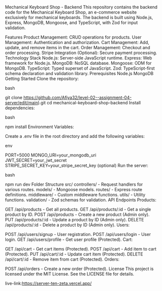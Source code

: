 Mechanical Keyboard Shop - Backend
This repository contains the backend code for the Mechanical Keyboard Shop, an e-commerce website exclusively for mechanical keyboards. The backend is built using Node.js, Express, MongoDB, Mongoose, and TypeScript, with Zod for input validation.

Features
Product Management: CRUD operations for products.
User Management: Authentication and authorization.
Cart Management: Add, update, and remove items in the cart.
Order Management: Checkout and order processing.
Stripe Integration (Optional): Secure payment processing.
Technology Stack
Node.js: Server-side JavaScript runtime.
Express: Web framework for Node.js.
MongoDB: NoSQL database.
Mongoose: ODM for MongoDB.
TypeScript: Typed superset of JavaScript.
Zod: TypeScript-first schema declaration and validation library.
Prerequisites
Node.js
MongoDB
Getting Started
Clone the repository:

bash

git clone https://github.com/Afiya32/level-02--assignment-04-server/edit/main).git
cd mechanical-keyboard-shop-backend
Install dependencies:

bash

npm install
Environment Variables:

Create a .env file in the root directory and add the following variables:

env

PORT=5000
MONGO_URI=your_mongodb_uri
JWT_SECRET=your_jwt_secret
STRIPE_SECRET_KEY=your_stripe_secret_key (optional)
Run the server:

bash

npm run dev
Folder Structure
src/
controllers/ - Request handlers for various routes.
models/ - Mongoose models.
routes/ - Express route definitions.
middleware/ - Custom middleware functions.
utils/ - Utility functions.
validation/ - Zod schemas for validation.
API Endpoints
Products:

GET /api/products - Get all products.
GET /api/products/:id - Get a single product by ID.
POST /api/products - Create a new product (Admin only).
PUT /api/products/:id - Update a product by ID (Admin only).
DELETE /api/products/:id - Delete a product by ID (Admin only).
Users:

POST /api/users/signup - User registration.
POST /api/users/login - User login.
GET /api/users/profile - Get user profile (Protected).
Cart:

GET /api/cart - Get cart items (Protected).
POST /api/cart - Add item to cart (Protected).
PUT /api/cart/:id - Update cart item (Protected).
DELETE /api/cart/:id - Remove item from cart (Protected).
Orders:

POST /api/orders - Create a new order (Protected).
License
This project is licensed under the MIT License. See the LICENSE file for details.


live-link:https://server-ten-zeta.vercel.app/
